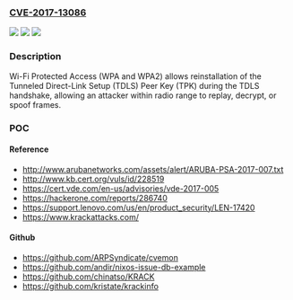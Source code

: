 ### [CVE-2017-13086](https://cve.mitre.org/cgi-bin/cvename.cgi?name=CVE-2017-13086)
![](https://img.shields.io/static/v1?label=Product&message=Wi-Fi%20Protected%20Access%20(WPA%20and%20WPA2)&color=blue)
![](https://img.shields.io/static/v1?label=Version&message=n%2Fa&color=blue)
![](https://img.shields.io/static/v1?label=Vulnerability&message=CWE-323%3A%20Reusing%20a%20Nonce%2C%20Key%20Pair%20in%20Encryption&color=brighgreen)

### Description

Wi-Fi Protected Access (WPA and WPA2) allows reinstallation of the Tunneled Direct-Link Setup (TDLS) Peer Key (TPK) during the TDLS handshake, allowing an attacker within radio range to replay, decrypt, or spoof frames.

### POC

#### Reference
- http://www.arubanetworks.com/assets/alert/ARUBA-PSA-2017-007.txt
- http://www.kb.cert.org/vuls/id/228519
- https://cert.vde.com/en-us/advisories/vde-2017-005
- https://hackerone.com/reports/286740
- https://support.lenovo.com/us/en/product_security/LEN-17420
- https://www.krackattacks.com/

#### Github
- https://github.com/ARPSyndicate/cvemon
- https://github.com/andir/nixos-issue-db-example
- https://github.com/chinatso/KRACK
- https://github.com/kristate/krackinfo

